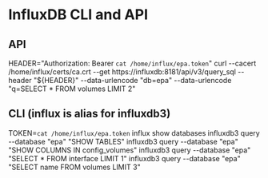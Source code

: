 # InfluxDB CLI and API 

## API

HEADER="Authorization: Bearer `cat /home/influx/epa.token`"
curl --cacert /home/influx/certs/ca.crt --get https://influxdb:8181/api/v3/query_sql  --header "${HEADER}" --data-urlencode "db=epa" --data-urlencode "q=SELECT * FROM volumes LIMIT 2"

## CLI (influx is alias for influxdb3)

TOKEN=`cat /home/influx/epa.token`
influx show databases
influxdb3 query --database "epa" "SHOW TABLES"
influxdb3 query --database "epa" "SHOW COLUMNS IN config_volumes"
influxdb3 query --database "epa" "SELECT * FROM interface LIMIT 1"
influxdb3 query --database "epa" "SELECT name FROM volumes LIMIT 3"
